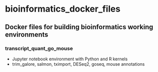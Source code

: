 # bioinformatics_docker_files

## Docker files for building bioinformatics working environments

### transcript_quant_go_mouse
- Jupyter notebook environment with Python and R kernels
- trim_galore, salmon, tximport, DESeq2, goseq, mouse annotations